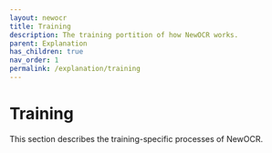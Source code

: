 ```yaml
---
layout: newocr
title: Training
description: The training portition of how NewOCR works.
parent: Explanation
has_children: true
nav_order: 1
permalink: /explanation/training
---
```


# Training

This section describes the training-specific processes of NewOCR.
